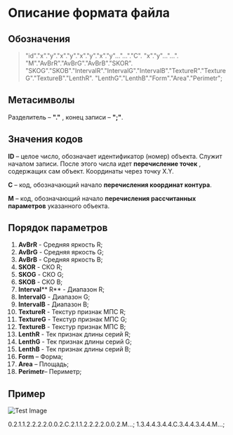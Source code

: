 # Описание формата файла

## Обозначения

>&quot;id&quot;.&quot;x&quot;.&quot;y&quot;.&quot;x&quot;.&quot;y&quot;.&quot;x&quot;.&quot;y&quot;.&quot;x&quot;.&quot;y&quot;...&quot;…&quot;.&quot;C&quot;. &quot;x&quot;.&quot;y&quot;…&quot;...&quot;. &quot;M&quot;.&quot;AvBrR&quot;.&quot;AvBrG&quot;.&quot;AvBrB&quot;.&quot;SKOR&quot;.
&quot;SKOG&quot;.&quot;SKOB&quot;.&quot;IntervalR&quot;.&quot;IntervalG&quot;.&quot;IntervalB&quot;.&quot;TextureR&quot;.&quot;TextureG&quot;.&quot;TextureB&quot;.&quot;LenthR&quot;.
&quot;LenthG&quot;.&quot;LenthB&quot;.&quot;Form&quot;.&quot;Area&quot;.&quot;Perimetr&quot;;


## Метасимволы

Разделитель – **&quot;.&quot;** , конец записи – **&quot;;&quot;**.

## Значения кодов

**ID** – целое число, обозначает идентификатор (номер) объекта. Служит началом записи. После этого числа идет **перечисление точек** , содержащих сам объект. Координаты через точку X.Y.

**С** – код, обозначающий начало **перечисления координат контура**.

**М** – код, обозначающий начало **перечисления рассчитанных параметров** указанного объекта.

## Порядок **параметров**

1. **AvBrR** - Средняя яркость R;
2. **AvBrG** - Средняя яркость G;
3. **AvBrB** - Средняя яркость B;
4. **SKOR** - СКО R;
5. **SKOG** - СКО G;
6. **SKOB** - СКО B;
7. **Interval**** R** - Диапазон R;
8. **IntervalG** - Диапазон G;
9. **IntervalB** - Диапазон B;
10. **TextureR** - Текстур признак МПС R;
11. **TextureG** - Текстур признак МПС G;
12. **TextureB** - Текстур признак МПС B;
13. **LenthR** - Тек признак длины серий R;
14. **LenthG** - Тек признак длины серий G;
15. **LenthB** - Тек признак длины серий B;
16. **Form** – Форма;
17. **Area** – Площадь;
18. **Perimetr**– Периметр;

## Пример

![Test Image][logo]

[logo]: https://pp.userapi.com/c840439/v840439790/30d1b/84E6-Jtnbys.jpg "Image for format description"

0.2.1.1.2.2.2.2.0.0.2.C.2.1.1.2.2.2.2.0.0.2.M...;
1.3.4.4.3.4.4.C.3.4.4.3.4.4.M...;